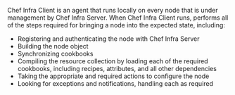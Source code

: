 Chef Infra Client is an agent that runs locally on every node that is
under management by Chef Infra Server. When Chef Infra Client runs,
performs all of the steps required for bringing a node into the expected
state, including:

-   Registering and authenticating the node with Chef Infra Server
-   Building the node object
-   Synchronizing cookbooks
-   Compiling the resource collection by loading each of the required
    cookbooks, including recipes, attributes, and all other dependencies
-   Taking the appropriate and required actions to configure the node
-   Looking for exceptions and notifications, handling each as required